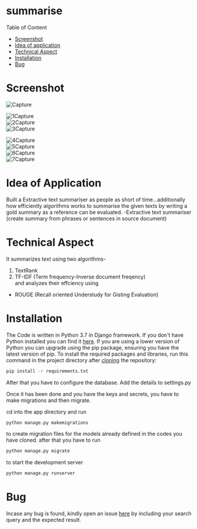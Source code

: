 # summarise

Table of Content

   - [Screenshot](#screenshot)
   - [Idea of application](#idea-of-Application)
   - [Technical Aspect](#Technical-Aspect)
   - [Installation](#Installation)
   - [Bug](#Bug)
   
  # Screenshot 
  ![Capture](https://user-images.githubusercontent.com/63425649/103823508-3b97fe80-5098-11eb-9267-029f3041a2fb.JPG)<br/>

  ![1Capture](https://user-images.githubusercontent.com/63425649/103823645-7d28a980-5098-11eb-8f7e-5950d2bd3399.JPG)<br/>
  ![2Capture](https://user-images.githubusercontent.com/63425649/103823695-96315a80-5098-11eb-87bd-bd8fd3da82d4.JPG)<br/>
![3Capture](https://user-images.githubusercontent.com/63425649/103823735-ab0dee00-5098-11eb-8396-9b5815eaec97.JPG)<br/>

  ![4Capture](https://user-images.githubusercontent.com/63425649/103823758-b95c0a00-5098-11eb-9314-8ac371e0cb61.JPG)<br/>
![5Capture](https://user-images.githubusercontent.com/63425649/103823816-d0026100-5098-11eb-83cf-ddd795f593b9.JPG)<br/>
![6Capture](https://user-images.githubusercontent.com/63425649/103823832-db558c80-5098-11eb-8297-0b6b80e2c484.JPG)<br/>
![7Capture](https://user-images.githubusercontent.com/63425649/103823868-e6a8b800-5098-11eb-9789-b31d21466fe2.JPG)<br/>

  # Idea of Application
  Built a Extractive text summariser as people as short of time...additionally how efficiently algorithms works to summarise the given texts by writing a gold summary as a reference can be evaluated.
  -Extractive text summariser (create summary from phrases or sentences in source document)

  # Technical Aspect
  It summarizes text using two algorithms-
  1. TextRank
  2. TF-IDF (Term frequency-Inverse document freqency)<br/>
  and analyzes their effciency using
  - ROUGE (Recall  oriented Understudy for Gisting Evaluation)
  
  # Installation
  The Code is written in Python 3.7 in Django framework. If you don't have Python installed you can find it [here](https://www.python.org/downloads/). If you are using a lower version of Python you can upgrade using the pip package, ensuring you have the latest version of pip. To install the required packages and libraries, run this command in the project directory after [cloning](https://www.howtogeek.com/451360/how-to-clone-a-github-repository/) the repository:
```bash
pip install -r requirements.txt
```
After that you have to configure the database. Add the details to settings.py

Once it has been done and you have the keys and secrets, you have to make migrations and then migrate.

cd into the app directory and run
```bash
python manage.py makemigrations
```
to create migration files for the models already defined in the codes you have cloned. after that you have to run
```bash
python manage.py migrate
```
to start the development server
```bash
python manage.py runserver
```
  
  # Bug
  Incase any bug is found, kindly open an issue [here](https://github.com/Ashah2013/summarise/issues) by including your search query and the expected result.
  

